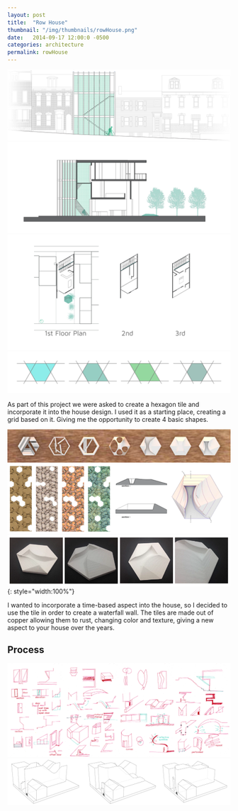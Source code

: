 ```yaml
---
layout: post
title:  "Row House"
thumbnail: "/img/thumbnails/rowHouse.png"
date:   2014-09-17 12:00:0 -0500
categories: architecture
permalink: rowHouse
---
```


![Front Elevation](../img/rowHouse/rowHouseFrontElevation.png)
![Long Section](../img/rowHouse/rowHouseLongSection.png)
![Plans](../img/rowHouse/rowHousePlans.png)
![Hexagon Grid](../img/rowHouse/rowHouseGrid.png)

As part of this project we were asked to create a hexagon tile and incorporate it into the house design.  I used it as a starting place, creating a grid based on it. Giving me the opportunity to create 4 basic shapes.

![Tile Iteration](../img/rowHouse/rowHouseTileIteration.png)
![Tile](../img/rowHouse/rowHouseTile.png)
![Tile 3D Printed](../img/rowHouse/rowHouseTile3d.png){: style="width:100%"}

I wanted to incorporate a time-based aspect into the house, so I decided to use the tile in order to create a waterfall wall. The tiles are made out of copper allowing them to rust, changing color and texture, giving a new aspect to your house over the years.

## Process

![Process Sketches](../img/rowHouse/rowHouseProcessSketches.png)
![Process Sketches](../img/rowHouse/rowHouseProcessMoments.png)